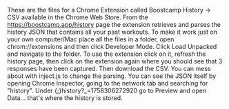 These are the files for a Chrome Extension called Boostcamp History → CSV available in the Chrome Web Store. From the https://boostcamp.app/history page the extension retrieves and parses the history JSON that contains all your past workouts. To make it work just on your own computer/Mac place all the files in a folder, open chrom://extensions and then click Developer Mode. Click Load Unpacked and navigate to the folder. To use the extension click on it, refresh the history page, then click on the extension again where you should see that 3 responses have been captured. Then download the CSV. You can mess about with inject.js to change the parsing. You can see the JSON itself by opening Chrome Inspector, going to the network tab and searching for "history". Under {;}history?_=1758306272920 go to Preview and open Data... that's where the history is stored. 
